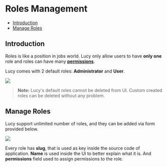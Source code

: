 # Roles Management

- [Introduction](#introduction)
- [Manage Roles](#manage-roles)

<a name="introduction"></a>
## Introduction

Roles is like a position in jobs world. Lucy only allow users to have **only one** role and roles can have many [**permissions**](/docs/permissions).

Lucy comes with 2 default roles: **Administrator** and **User**.

<img src="/storage/docs/01-roles.jpeg" class="img-responsive img-rounded">

> **Note:** Lucy's default roles cannot be deleted from UI. Custom created roles can be deleted without any problem.

<a name="manage-roles"></a>
## Manage Roles

Lucy support unlimited number of roles, and they can be added via form provided below.

<img src="/storage/docs/02-roles.jpeg" class="img-responsive img-rounded">

Every role has **slug**, that is used as key inside the source code of application. **Name** is used inside the UI to better explain what it is. And **permissions** field used to assign permissions to the role.
